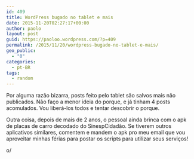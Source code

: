 ```yaml
---
id: 409
title: WordPress bugado no tablet e mais
date: 2015-11-20T02:27:17+00:00
author: paolo
layout: post
guid: https://paoloo.wordpress.com/?p=409
permalink: /2015/11/20/wordpress-bugado-no-tablet-e-mais/
geo_public:
  - "0"
categories:
  - pt-BR
tags:
  - random
---
```

Por alguma razão bizarra, posts feito pelo tablet são salvos mais não publicados. Não faço a menor ideia do porque, e já tinham 4 posts acomulados. Vou liberá-los todos e tentar descobrir o porque.

Outra coisa, depois de mais de 2 anos, o pessoal ainda brinca com o apk  de placas de carro decodado do SinespCidadão. Se tiverem outros aplicativos similares, comentem e mandem o apk pro meu email que vou aproveitar minhas férias para postar os scripts para utilizar seus serviços!

o/